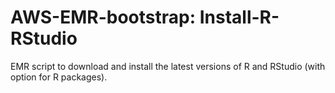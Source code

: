 # AWS-EMR-bootstrap: Install-R-RStudio
EMR script to download and install the latest versions of R and RStudio (with option for R packages).
